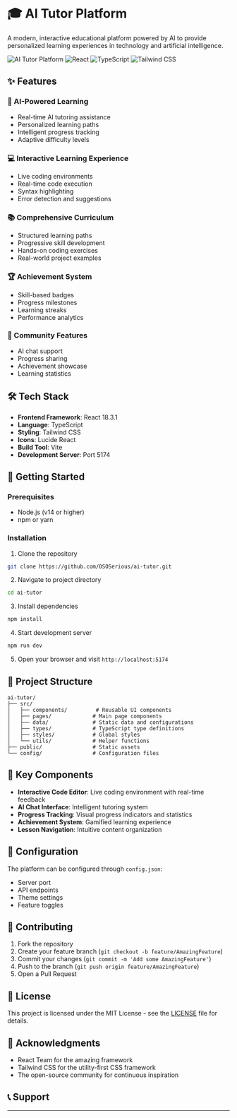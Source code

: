 # 🎓 AI Tutor Platform

A modern, interactive educational platform powered by AI to provide personalized learning experiences in technology and artificial intelligence.

![AI Tutor Platform](https://img.shields.io/badge/Platform-AI%20Learning-blue)
![React](https://img.shields.io/badge/React-18.3.1-61dafb)
![TypeScript](https://img.shields.io/badge/TypeScript-Latest-blue)
![Tailwind CSS](https://img.shields.io/badge/Tailwind-CSS-38bdf8)

## ✨ Features

### 🤖 AI-Powered Learning
- Real-time AI tutoring assistance
- Personalized learning paths
- Intelligent progress tracking
- Adaptive difficulty levels

### 💻 Interactive Learning Experience
- Live coding environments
- Real-time code execution
- Syntax highlighting
- Error detection and suggestions

### 📚 Comprehensive Curriculum
- Structured learning paths
- Progressive skill development
- Hands-on coding exercises
- Real-world project examples

### 🏆 Achievement System
- Skill-based badges
- Progress milestones
- Learning streaks
- Performance analytics

### 💬 Community Features
- AI chat support
- Progress sharing
- Achievement showcase
- Learning statistics

## 🛠️ Tech Stack

- **Frontend Framework**: React 18.3.1
- **Language**: TypeScript
- **Styling**: Tailwind CSS
- **Icons**: Lucide React
- **Build Tool**: Vite
- **Development Server**: Port 5174

## 🚀 Getting Started

### Prerequisites
- Node.js (v14 or higher)
- npm or yarn

### Installation

1. Clone the repository
```bash
git clone https://github.com/OSOSerious/ai-tutor.git
```

2. Navigate to project directory
```bash
cd ai-tutor
```

3. Install dependencies
```bash
npm install
```

4. Start development server
```bash
npm run dev
```

5. Open your browser and visit `http://localhost:5174`

## 📁 Project Structure

```
ai-tutor/
├── src/
│   ├── components/         # Reusable UI components
│   ├── pages/             # Main page components
│   ├── data/              # Static data and configurations
│   ├── types/             # TypeScript type definitions
│   ├── styles/            # Global styles
│   └── utils/             # Helper functions
├── public/                # Static assets
└── config/                # Configuration files
```

## 🎯 Key Components

- **Interactive Code Editor**: Live coding environment with real-time feedback
- **AI Chat Interface**: Intelligent tutoring system
- **Progress Tracking**: Visual progress indicators and statistics
- **Achievement System**: Gamified learning experience
- **Lesson Navigation**: Intuitive content organization

## 🔧 Configuration

The platform can be configured through `config.json`:
- Server port
- API endpoints
- Theme settings
- Feature toggles

## 🤝 Contributing

1. Fork the repository
2. Create your feature branch (`git checkout -b feature/AmazingFeature`)
3. Commit your changes (`git commit -m 'Add some AmazingFeature'`)
4. Push to the branch (`git push origin feature/AmazingFeature`)
5. Open a Pull Request

## 📄 License

This project is licensed under the MIT License - see the [LICENSE](LICENSE) file for details.

## 🙏 Acknowledgments

- React Team for the amazing framework
- Tailwind CSS for the utility-first CSS framework
- The open-source community for continuous inspiration

## 📞 Support



---


